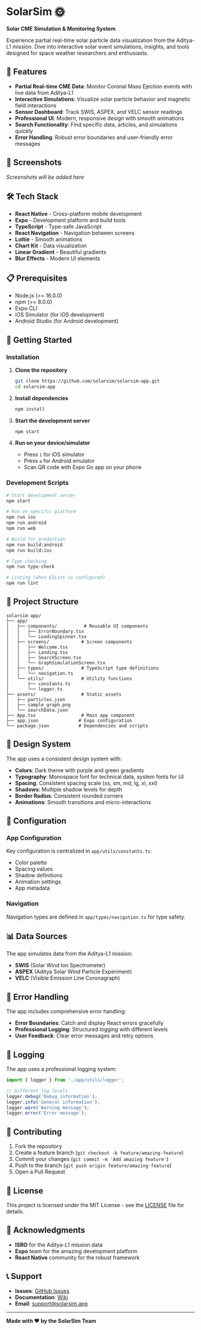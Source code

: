 # SolarSim 🌞

**Solar CME Simulation & Monitoring System**

Experience partial real-time solar particle data visualization from the Aditya-L1 mission. Dive into interactive solar event simulations, insights, and tools designed for space weather researchers and enthusiasts.

## 🚀 Features

- **Partial Real-time CME Data**: Monitor Coronal Mass Ejection events with live data from Aditya-L1
- **Interactive Simulations**: Visualize solar particle behavior and magnetic field interactions
- **Sensor Dashboard**: Track SWIS, ASPEX, and VELC sensor readings
- **Professional UI**: Modern, responsive design with smooth animations
- **Search Functionality**: Find specific data, articles, and simulations quickly
- **Error Handling**: Robust error boundaries and user-friendly error messages

## 📱 Screenshots

*Screenshots will be added here*

## 🛠️ Tech Stack

- **React Native** - Cross-platform mobile development
- **Expo** - Development platform and build tools
- **TypeScript** - Type-safe JavaScript
- **React Navigation** - Navigation between screens
- **Lottie** - Smooth animations
- **Chart Kit** - Data visualization
- **Linear Gradient** - Beautiful gradients
- **Blur Effects** - Modern UI elements

## 📋 Prerequisites

- Node.js (>= 16.0.0)
- npm (>= 8.0.0)
- Expo CLI
- iOS Simulator (for iOS development)
- Android Studio (for Android development)

## 🚀 Getting Started

### Installation

1. **Clone the repository**
   ```bash
   git clone https://github.com/solarsim/solarsim-app.git
   cd solarsim-app
   ```

2. **Install dependencies**
   ```bash
   npm install
   ```

3. **Start the development server**
   ```bash
   npm start
   ```

4. **Run on your device/simulator**
   - Press `i` for iOS simulator
   - Press `a` for Android emulator
   - Scan QR code with Expo Go app on your phone

### Development Scripts

```bash
# Start development server
npm start

# Run on specific platform
npm run ios
npm run android
npm run web

# Build for production
npm run build:android
npm run build:ios

# Type checking
npm run type-check

# Linting (when ESLint is configured)
npm run lint
```

## 📁 Project Structure

```
solarsim-app/
├── app/
│   ├── components/          # Reusable UI components
│   │   ├── ErrorBoundary.tsx
│   │   └── LoadingSpinner.tsx
│   ├── screens/            # Screen components
│   │   ├── Welcome.tsx
│   │   ├── Landing.tsx
│   │   ├── SearchScreen.tsx
│   │   └── GraphSimulationScreen.tsx
│   ├── types/              # TypeScript type definitions
│   │   └── navigation.ts
│   └── utils/              # Utility functions
│       ├── constants.ts
│       └── logger.ts
├── assets/                 # Static assets
│   ├── particles.json
│   ├── sample_graph.png
│   └── searchData.json
├── App.tsx                 # Main app component
├── app.json               # Expo configuration
└── package.json           # Dependencies and scripts
```

## 🎨 Design System

The app uses a consistent design system with:

- **Colors**: Dark theme with purple and green gradients
- **Typography**: Monospace font for technical data, system fonts for UI
- **Spacing**: Consistent spacing scale (xs, sm, md, lg, xl, xxl)
- **Shadows**: Multiple shadow levels for depth
- **Border Radius**: Consistent rounded corners
- **Animations**: Smooth transitions and micro-interactions

## 🔧 Configuration

### App Configuration

Key configuration is centralized in `app/utils/constants.ts`:

- Color palette
- Spacing values
- Shadow definitions
- Animation settings
- App metadata

### Navigation

Navigation types are defined in `app/types/navigation.ts` for type safety.

## 📊 Data Sources

The app simulates data from the Aditya-L1 mission:

- **SWIS** (Solar Wind Ion Spectrometer)
- **ASPEX** (Aditya Solar Wind Particle Experiment)
- **VELC** (Visible Emission Line Coronagraph)

## 🐛 Error Handling

The app includes comprehensive error handling:

- **Error Boundaries**: Catch and display React errors gracefully
- **Professional Logging**: Structured logging with different levels
- **User Feedback**: Clear error messages and retry options

## 📝 Logging

The app uses a professional logging system:

```typescript
import { logger } from './app/utils/logger';

// Different log levels
logger.debug('Debug information');
logger.info('General information');
logger.warn('Warning message');
logger.error('Error message');
```

## 🤝 Contributing

1. Fork the repository
2. Create a feature branch (`git checkout -b feature/amazing-feature`)
3. Commit your changes (`git commit -m 'Add amazing feature'`)
4. Push to the branch (`git push origin feature/amazing-feature`)
5. Open a Pull Request

## 📄 License

This project is licensed under the MIT License - see the [LICENSE](LICENSE) file for details.

## 🙏 Acknowledgments

- **ISRO** for the Aditya-L1 mission data
- **Expo** team for the amazing development platform
- **React Native** community for the robust framework

## 📞 Support

- **Issues**: [GitHub Issues](https://github.com/solarsim/solarsim-app/issues)
- **Documentation**: [Wiki](https://github.com/solarsim/solarsim-app/wiki)
- **Email**: support@solarsim.app

---

**Made with ❤️ by the SolarSim Team** 